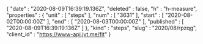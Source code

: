 {
  "date" : "2020-08-09T16:39:19.136Z",
  "deleted" : false,
  "h" : "h-measure",
  "properties" : {
    "unit" : [ "steps" ],
    "num" : [ "3631" ],
    "start" : [ "2020-08-02T00:00:00Z" ],
    "end" : [ "2020-08-03T00:00:00Z" ],
    "published" : [ "2020-08-09T16:39:19.136Z" ]
  },
  "kind" : "steps",
  "slug" : "2020/08/rpzqg",
  "client_id" : "https://www-api.jvt.me/fit"
}
